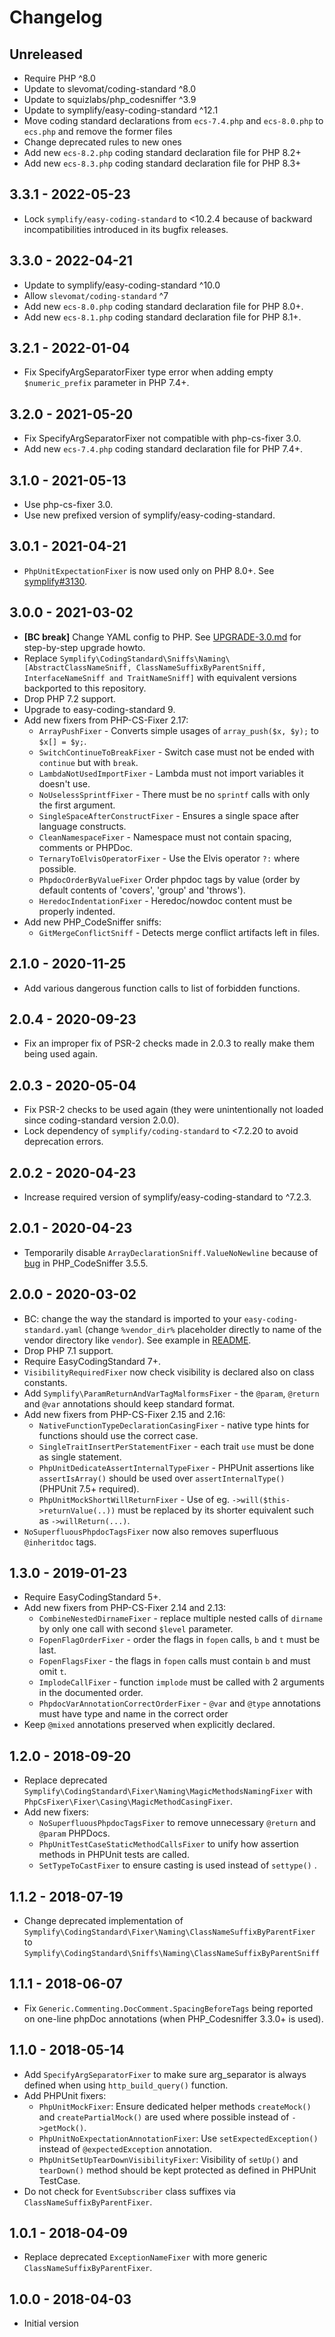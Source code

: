 # Changelog

<!-- We follow Semantic Versioning (https://semver.org/) and Keep a Changelog principles (https://keepachangelog.com/) -->

<!-- There is always Unreleased section on the top. Subsections (Added, Changed, Fixed, Removed) should be added as needed. -->

## Unreleased
- Require PHP ^8.0
- Update to slevomat/coding-standard ^8.0
- Update to squizlabs/php_codesniffer ^3.9
- Update to symplify/easy-coding-standard ^12.1
- Move coding standard declarations from `ecs-7.4.php` and `ecs-8.0.php` to `ecs.php` and remove the former files
- Change deprecated rules to new ones
- Add new `ecs-8.2.php` coding standard declaration file for PHP 8.2+
- Add new `ecs-8.3.php` coding standard declaration file for PHP 8.3+

## 3.3.1 - 2022-05-23
- Lock `symplify/easy-coding-standard` to <10.2.4 because of backward incompatibilities introduced in its bugfix releases.

## 3.3.0 - 2022-04-21
- Update to symplify/easy-coding-standard ^10.0
- Allow `slevomat/coding-standard` ^7
- Add new `ecs-8.0.php` coding standard declaration file for PHP 8.0+.
- Add new `ecs-8.1.php` coding standard declaration file for PHP 8.1+.

## 3.2.1 - 2022-01-04
- Fix SpecifyArgSeparatorFixer type error when adding empty `$numeric_prefix` parameter in PHP 7.4+.

## 3.2.0 - 2021-05-20
- Fix SpecifyArgSeparatorFixer not compatible with php-cs-fixer 3.0.
- Add new `ecs-7.4.php` coding standard declaration file for PHP 7.4+.

## 3.1.0 - 2021-05-13
- Use php-cs-fixer 3.0.
- Use new prefixed version of symplify/easy-coding-standard.

## 3.0.1 - 2021-04-21
- `PhpUnitExpectationFixer` is now used only on PHP 8.0+. See [symplify#3130](https://github.com/symplify/symplify/issues/3130).

## 3.0.0 - 2021-03-02
- **[BC break]** Change YAML config to PHP. See [UPGRADE-3.0.md](UPGRADE-3.0.md) for step-by-step upgrade howto.
- Replace `Symplify\CodingStandard\Sniffs\Naming\[AbstractClassNameSniff, ClassNameSuffixByParentSniff, InterfaceNameSniff and TraitNameSniff]` with equivalent versions backported to this repository.
- Drop PHP 7.2 support.
- Upgrade to easy-coding-standard 9.
- Add new fixers from PHP-CS-Fixer 2.17:
    - `ArrayPushFixer` - Converts simple usages of `array_push($x, $y);` to `$x[] = $y;`.
    - `SwitchContinueToBreakFixer` - Switch case must not be ended with `continue` but with `break`.
    - `LambdaNotUsedImportFixer` - Lambda must not import variables it doesn't use.
    - `NoUselessSprintfFixer` - There must be no `sprintf` calls with only the first argument.
    - `SingleSpaceAfterConstructFixer` - Ensures a single space after language constructs.
    - `CleanNamespaceFixer` - Namespace must not contain spacing, comments or PHPDoc.
    - `TernaryToElvisOperatorFixer` - Use the Elvis operator `?:` where possible.
    - `PhpdocOrderByValueFixer`  Order phpdoc tags by value (order by default contents of 'covers', 'group' and 'throws').
    - `HeredocIndentationFixer` - Heredoc/nowdoc content must be properly indented.
- Add new PHP_CodeSniffer sniffs:
    - `GitMergeConflictSniff` - Detects merge conflict artifacts left in files.

## 2.1.0 - 2020-11-25
- Add various dangerous function calls to list of forbidden functions.

## 2.0.4 - 2020-09-23
- Fix an improper fix of PSR-2 checks made in 2.0.3 to really make them being used again.

## 2.0.3 - 2020-05-04
- Fix PSR-2 checks to be used again (they were unintentionally not loaded since coding-standard version 2.0.0).
- Lock dependency of `symplify/coding-standard` to <7.2.20 to avoid deprecation errors.

## 2.0.2 - 2020-04-23
- Increase required version of symplify/easy-coding-standard to ^7.2.3.

## 2.0.1 - 2020-04-23
- Temporarily disable `ArrayDeclarationSniff.ValueNoNewline` because of [bug](https://github.com/squizlabs/PHP_CodeSniffer/issues/2937) in PHP_CodeSniffer 3.5.5.

## 2.0.0 - 2020-03-02
- BC: change the way the standard is imported to your `easy-coding-standard.yaml` (change `%vendor_dir%` placeholder directly to name of the vendor directory like `vendor`). See example in [README](https://github.com/lmc-eu/php-coding-standard#usage).
- Drop PHP 7.1 support.
- Require EasyCodingStandard 7+.
- `VisibilityRequiredFixer` now check visibility is declared also on class constants.
- Add `Symplify\ParamReturnAndVarTagMalformsFixer` - the `@param`, `@return` and `@var` annotations should keep standard format.
- Add new fixers from PHP-CS-Fixer 2.15 and 2.16:
    - `NativeFunctionTypeDeclarationCasingFixer` - native type hints for functions should use the correct case.
    - `SingleTraitInsertPerStatementFixer` - each trait `use` must be done as single statement.
    - `PhpUnitDedicateAssertInternalTypeFixer` - PHPUnit assertions like `assertIsArray()` should be used over `assertInternalType()` (PHPUnit 7.5+ required).
    - `PhpUnitMockShortWillReturnFixer` - Use of eg. `->will($this->returnValue(..))` must be replaced by its shorter equivalent such as `->willReturn(...)`.
- `NoSuperfluousPhpdocTagsFixer` now also removes superfluous `@inheritdoc` tags.

## 1.3.0 - 2019-01-23
- Require EasyCodingStandard 5+.
- Add new fixers from PHP-CS-Fixer 2.14 and 2.13:
    - `CombineNestedDirnameFixer` - replace multiple nested calls of `dirname` by only one call with second `$level` parameter.
    - `FopenFlagOrderFixer` - order the flags in `fopen` calls, `b` and `t` must be last.
    - `FopenFlagsFixer` - the flags in `fopen` calls must contain `b` and must omit `t`.
    - `ImplodeCallFixer` - function `implode` must be called with 2 arguments in the documented order.
    - `PhpdocVarAnnotationCorrectOrderFixer` - `@var` and `@type` annotations must have type and name in the correct order
- Keep `@mixed` annotations preserved when explicitly declared.

## 1.2.0 - 2018-09-20
- Replace deprecated `Symplify\CodingStandard\Fixer\Naming\MagicMethodsNamingFixer` with `PhpCsFixer\Fixer\Casing\MagicMethodCasingFixer`.
- Add new fixers:
    - `NoSuperfluousPhpdocTagsFixer` to remove unnecessary `@return` and `@param` PHPDocs.
    - `PhpUnitTestCaseStaticMethodCallsFixer` to unify how assertion methods in PHPUnit tests are called.
    - `SetTypeToCastFixer` to ensure casting is used instead of `settype()` .

## 1.1.2 - 2018-07-19
- Change deprecated implementation of `Symplify\CodingStandard\Fixer\Naming\ClassNameSuffixByParentFixer` to `Symplify\CodingStandard\Sniffs\Naming\ClassNameSuffixByParentSniff`

## 1.1.1 - 2018-06-07
- Fix `Generic.Commenting.DocComment.SpacingBeforeTags` being reported on one-line phpDoc annotations (when PHP_Codesniffer 3.3.0+ is used).

## 1.1.0 - 2018-05-14
- Add `SpecifyArgSeparatorFixer` to make sure arg_separator is always defined when using `http_build_query()` function.
- Add PHPUnit fixers:
    - `PhpUnitMockFixer`: Ensure dedicated helper methods `createMock()` and `createPartialMock()` are used where possible instead of `->getMock()`.
    - `PhpUnitNoExpectationAnnotationFixer`: Use `setExpectedException()` instead of `@expectedException` annotation.
    - `PhpUnitSetUpTearDownVisibilityFixer`: Visibility of `setUp()` and `tearDown()` method should be kept protected as defined in PHPUnit TestCase.
- Do not check for `EventSubscriber` class suffixes via `ClassNameSuffixByParentFixer`.

## 1.0.1 - 2018-04-09
- Replace deprecated `ExceptionNameFixer` with more generic `ClassNameSuffixByParentFixer`.

## 1.0.0 - 2018-04-03
- Initial version
